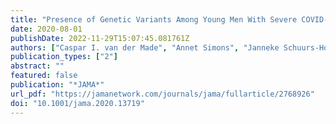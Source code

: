 ```yaml
---
title: "Presence of Genetic Variants Among Young Men With Severe COVID-19"
date: 2020-08-01
publishDate: 2022-11-29T15:07:45.081761Z
authors: ["Caspar I. van der Made", "Annet Simons", "Janneke Schuurs-Hoeijmakers", "Guus van den Heuvel", "Tuomo Mantere", "Simone Kersten", "Rosanne C. van Deuren", "Marloes Steehouwer", "Simon V. van Reijmersdal", "Martin Jaeger", "Tom Hofste", "Galuh Astuti", "Jordi Corominas Galbany", "Vyne van der Schoot", "Hans van der Hoeven", "Wanda Hagmolen of ten Have", "Eva Klijn", "Catrien van den Meer", "Jeroen Fiddelaers", "Quirijn de Mast", "Chantal P. Bleeker-Rovers", "Leo A. B. Joosten", "Helger G. Yntema", "Christian Gilissen", "Marcel Nelen", "Jos W. M. van der Meer", "Han G. Brunner", "Mihai G. Netea", "Frank L. van de Veerdonk", "Alexander Hoischen"]
publication_types: ["2"]
abstract: ""
featured: false
publication: "*JAMA*"
url_pdf: "https://jamanetwork.com/journals/jama/fullarticle/2768926"
doi: "10.1001/jama.2020.13719"
---
```


